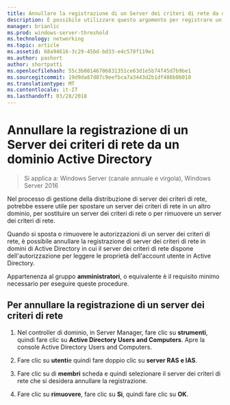 ```yaml
---
title: Annullare la registrazione di un Server dei criteri di rete da un dominio Active Directory
description: È possibile utilizzare questo argomento per registrare un server che esegue Server dei criteri di rete in Windows Server 2016 nel dominio predefinito server dei criteri di rete o in un altro dominio.
manager: brianlic
ms.prod: windows-server-threshold
ms.technology: networking
ms.topic: article
ms.assetid: 68a94616-3c29-45bd-bd33-e4c578f119e1
ms.author: pashort
author: shortpatti
ms.openlocfilehash: 55c3b00146706831351ce63d1e5b74f45d7b9be1
ms.sourcegitcommit: 19d9da87d87c9eefbca7a3443d2b1df486b0b010
ms.translationtype: MT
ms.contentlocale: it-IT
ms.lasthandoff: 03/28/2018
---
```

# <a name="unregister-an-nps-server-from-an-active-directory-domain"></a>Annullare la registrazione di un Server dei criteri di rete da un dominio Active Directory

>Si applica a: Windows Server (canale annuale e virgola), Windows Server 2016

Nel processo di gestione della distribuzione di server dei criteri di rete, potrebbe essere utile per spostare un server dei criteri di rete in un altro dominio, per sostituire un server dei criteri di rete o per rimuovere un server dei criteri di rete. 

Quando si sposta o rimuovere le autorizzazioni di un server dei criteri di rete, è possibile annullare la registrazione di server dei criteri di rete in domini di Active Directory in cui il server dei criteri di rete dispone dell'autorizzazione per leggere le proprietà dell'account utente in Active Directory.

Appartenenza al gruppo **amministratori**, o equivalente è il requisito minimo necessario per eseguire queste procedure.

## <a name="to-unregister-an-nps-server"></a>Per annullare la registrazione di un server dei criteri di rete

1. Nel controller di dominio, in Server Manager, fare clic su **strumenti**, quindi fare clic su **Active Directory Users and Computers**. Apre la console Active Directory Users and Computers.

2. Fare clic su **utenti**e quindi fare doppio clic su **server RAS e IAS**.

3. Fare clic su di **membri** scheda e quindi selezionare il server dei criteri di rete che si desidera annullare la registrazione.

4. Fare clic su **rimuovere**, fare clic su **Sì**, quindi fare clic su **OK**.

